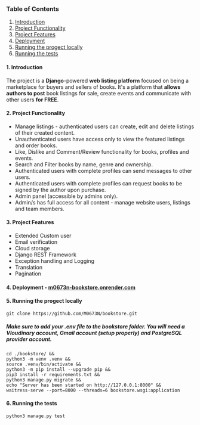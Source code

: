 ### Table of Contents

1. [Introduction](#introduction)
2. [Project Functionality](#functionality)
3. [Project Features](#features)
4. [Deployment](#live)
5. [Running the progect locally](#clone)
6. [Running the tests](#test)

#### 1. <a name="introduction"></a> Introduction

The project is a **Django**-powered **web listing platform** focused on being a marketplace for buyers and sellers of
books.
It's a platform that **allows authors to post** book listings for sale, create events and communicate with other
users **for FREE**.

#### 2. <a name="functionality"></a>Project Functionality

- Manage listings - authenticated users can create, edit and delete listings of their created content.
- Unauthenticated users have access only to view the featured listings and order books.
- Like, Dislike and Comment/Review functionality for books, profiles and events.
- Search and Filter books by name, genre and ownership.
- Authenticated users with complete profiles can send messages to other users.
- Authenticated users with complete profiles can request books to be signed by the author upon purchase.
- Admin panel (accessible by admins only).
- Admin/s has full access for all content - manage website users, listings and team members.

#### 3. <a name="features"></a>Project Features

- Extended Custom user
- Email verification
- Cloud storage
- Django REST Framework
- Exception handling and Logging
- Translation
- Pagination

#### 4. <a name="live"></a>Deployment - <a href="m0673n-bookstore.onrender.com">m0673n-bookstore.onrender.com</a>

#### 5. <a name="clone">Running the progect locally
```
git clone https://github.com/M0673N/bookstore.git
```
##### Make sure to add your .env file to the bookstore folder. You will need a Vloudinary account, Gmail account (setup properly) and PostgreSQL provider account.
```
cd ./bookstore/ &&
python3 -m venv .venv &&
source .venv/bin/activate &&
python3 -m pip install --upgrade pip &&
pip3 install -r requirements.txt &&
python3 manage.py migrate && 
echo "Server has been started on http://127.0.0.1:8000" &&
waitress-serve --port=8000 --threads=6 bookstore.wsgi:application
```

#### 6. <a name="test">Running the tests
```
python3 manage.py test
```